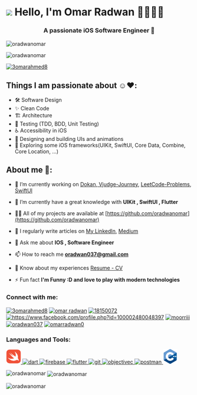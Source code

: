 <h1><img src="https://media.giphy.com/media/hvRJCLFzcasrR4ia7z/giphy.gif" width="30px"> Hello, I'm Omar Radwan 📱👨🏻‍💻</h1>
<h3 align="center">A passionate iOS Software Engineer 🍎</h3>
<p><img align="center" src="https://miro.medium.com/max/1200/1*kW3vK1LpYOyG0JA12urVAQ.png" alt="oradwanomar" /></p>

<p align="left"> <img src="https://komarev.com/ghpvc/?username=oradwanomar&label=Profile%20views&color=0e75b6&style=flat" alt="oradwanomar" /> </p>

<p align="left"> <a href="https://twitter.com/3omarahmed8" target="blank"><img src="https://img.shields.io/twitter/follow/3omarahmed8?logo=twitter&style=for-the-badge" alt="3omarahmed8" /></a> </p>

## Things I am passionate about ☺️❤️:
- 🛠 Software Design
- ✨ Clean Code
- 🏗 Architecture
- 🧪 Testing (TDD, BDD, Unit Testing)
- ♿️ Accessibility in iOS
- 📱 Designing and building UIs and animations
- 🚦 Exploring some iOS frameworks(UIKit, SwiftUI, Core Data, Combine, Core Location, ...)
  
## About me 🤔:
- 🔭 I’m currently working on [Dokan](https://github.com/motoon-eg/dokan-store.git),[ Vjudge-Journey](https://github.com/oradwanomar/Vjudge-Journey), [LeetCode-Problems](https://github.com/oradwanomar/LeetCode-Problems.git), [SwiftUI](https://github.com/oradwanomar/Learing-SwiftUI)

- 🌱 I’m currently have a great knowledge with **UIKit , SwiftUI , Flutter**

- 👨‍💻 All of my projects are available at [https://github.com/oradwanomar](https://github.com/oradwanomar)

- 📝 I regularly write articles on [My LinkedIn](https://www.linkedin.com/in/omarradwan1/), [Medium](https://medium.com/@oradwan037)

- 💬 Ask me about **IOS , Software Engineer**

- 📫 How to reach me **oradwan037@gmail.com**

- 📄 Know about my experiences [Resume - CV](https://drive.google.com/file/d/1zzPVLLhjfEWOUNi4nsTfQze2vZOI_YO_/view?usp=sharing)

- ⚡ Fun fact **I'm Funny :D and love to play with modern technologies**

<h3 align="left">Connect with me:</h3>
<p align="left">
<a href="https://twitter.com/3omarahmed8" target="blank"><img align="center" src="https://raw.githubusercontent.com/rahuldkjain/github-profile-readme-generator/master/src/images/icons/Social/twitter.svg" alt="3omarahmed8" height="30" width="40" /></a>
<a href="https://linkedin.com/in/omarradwan1" target="blank"><img align="center" src="https://raw.githubusercontent.com/rahuldkjain/github-profile-readme-generator/master/src/images/icons/Social/linked-in-alt.svg" alt="omar radwan" height="30" width="40" /></a>
<a href="https://stackoverflow.com/users/18150072" target="blank"><img align="center" src="https://raw.githubusercontent.com/rahuldkjain/github-profile-readme-generator/master/src/images/icons/Social/stack-overflow.svg" alt="18150072" height="30" width="40" /></a>
<a href="https://fb.com/https://www.facebook.com/profile.php?id=100002480048397" target="blank"><img align="center" src="https://raw.githubusercontent.com/rahuldkjain/github-profile-readme-generator/master/src/images/icons/Social/facebook.svg" alt="https://www.facebook.com/profile.php?id=100002480048397" height="30" width="40" /></a>
<a href="https://instagram.com/moorriii" target="blank"><img align="center" src="https://raw.githubusercontent.com/rahuldkjain/github-profile-readme-generator/master/src/images/icons/Social/instagram.svg" alt="moorriii" height="30" width="40" /></a>
<a href="https://www.hackerrank.com/oradwan037" target="blank"><img align="center" src="https://raw.githubusercontent.com/rahuldkjain/github-profile-readme-generator/master/src/images/icons/Social/hackerrank.svg" alt="oradwan037" height="30" width="40" /></a>
<a href="https://www.leetcode.com/omarradwan0" target="blank"><img align="center" src="https://raw.githubusercontent.com/rahuldkjain/github-profile-readme-generator/master/src/images/icons/Social/leet-code.svg" alt="omarradwan0" height="30" width="40" /></a>
</p>

<h3 align="left">Languages and Tools:</h3>
<p align="left"> <a href="https://www.w3schools.com/cpp/" target="_blank" rel="noreferrer"> <img src="https://raw.githubusercontent.com/devicons/devicon/master/icons/swift/swift-original.svg" alt="swift" width="40" height="40"/> </a> <a href="https://dart.dev" target="_blank" rel="noreferrer"> <img src="https://www.vectorlogo.zone/logos/dartlang/dartlang-icon.svg" alt="dart" width="40" height="40"/> </a> <a href="https://firebase.google.com/" target="_blank" rel="noreferrer"> <img src="https://www.vectorlogo.zone/logos/firebase/firebase-icon.svg" alt="firebase" width="40" height="40"/> </a> <a href="https://flutter.dev" target="_blank" rel="noreferrer"> <img src="https://www.vectorlogo.zone/logos/flutterio/flutterio-icon.svg" alt="flutter" width="40" height="40"/> </a> <a href="https://git-scm.com/" target="_blank" rel="noreferrer"> <img src="https://www.vectorlogo.zone/logos/git-scm/git-scm-icon.svg" alt="git" width="40" height="40"/> </a> <a href="https://developer.apple.com/library/archive/documentation/Cocoa/Conceptual/ProgrammingWithObjectiveC/Introduction/Introduction.html" target="_blank" rel="noreferrer"> <img src="https://www.vectorlogo.zone/logos/apple_objectivec/apple_objectivec-icon.svg" alt="objectivec" width="40" height="40"/> </a> <a href="https://postman.com" target="_blank" rel="noreferrer"> <img src="https://www.vectorlogo.zone/logos/getpostman/getpostman-icon.svg" alt="postman" width="40" height="40"/> </a> <a href="https://developer.apple.com/swift/" target="_blank" rel="noreferrer"> <img src="https://raw.githubusercontent.com/devicons/devicon/master/icons/cplusplus/cplusplus-original.svg" alt="cplusplus" width="40" height="40"/> </a> </p>

<p><img align="left" src="https://github-readme-stats.vercel.app/api/top-langs?username=oradwanomar&show_icons=true&locale=en&layout=compact" alt="oradwanomar" /></p>

<p>&nbsp;<img align="center" src="https://github-readme-stats.vercel.app/api?username=oradwanomar&show_icons=true&locale=en" alt="oradwanomar" /></p>

<p><img align="center" src="https://github-readme-streak-stats.herokuapp.com/?user=oradwanomar&" alt="oradwanomar" /></p>
